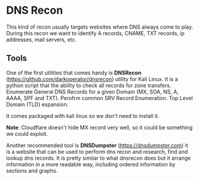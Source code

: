 # DNS Recon

This kind of recon usually targets websites where DNS always come to play. During this recon we want to identify A records, CNAME, TXT records, ip addresses, mail servers, etc.

## Tools

One of the first utilities that comes handy is **DNSRecon** (https://github.com/darkoperator/dnsrecon) utility for Kali Linux. It is a python script that the ability to check all records for zone transfers. Enumerate General DNS Records for a given Domain (MX, SOA, NS, A, AAAA, SPF and TXT). Perofrm common SRV Record Enumeration. Top Level Domain (TLD) expansion.

It comes packaged with kali linux so we don't need to install it.

**Note**: Cloudflare doesn't hide MX record very well, so it could be something we could exploit.

Another recommended tool is **DNSDumpster** (https://dnsdumpster.com) it is a website that can be used to perform dns recon and research, find and lookup dns records. It is pretty similar to what dnsrecon does but it arrange information in a more readable way, including ordered information by sections and graphs.